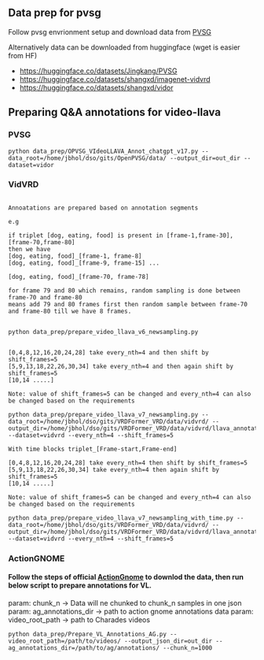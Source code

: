 ## Data prep for pvsg

Follow pvsg envrionment setup and download data from [PVSG](https://github.com/LilyDaytoy/OpenPVSG)

Alternatively data can be downloaded from huggingface (wget is easier from HF)

- https://huggingface.co/datasets/Jingkang/PVSG
- https://huggingface.co/datasets/shangxd/imagenet-vidvrd
- https://huggingface.co/datasets/shangxd/vidor

## Preparing Q&A annotations for video-llava

### PVSG

```
python data_prep/OPVSG_VIdeoLLAVA_Annot_chatgpt_v17.py --data_root=/home/jbhol/dso/gits/OpenPVSG/data/ --output_dir=out_dir --dataset=vidor
```

### VidVRD

```

Annoatations are prepared based on annotation segments

e.g 

if triplet [dog, eating, food] is present in [frame-1,frame-30], [frame-70,frame-80]
then we have 
[dog, eating, food]_[frame-1, frame-8]
[dog, eating, food]_[frame-9, frame-15] ...

[dog, eating, food]_[frame-70, frame-78]

for frame 79 and 80 which remains, random sampling is done between frame-70 and frame-80
means add 79 and 80 frames first then random sample between frame-70 and frame-80 till we have 8 frames.


python data_prep/prepare_video_llava_v6_newsampling.py

```


```

[0,4,8,12,16,20,24,28] take every_nth=4 and then shift by shift_frames=5
[5,9,13,18,22,26,30,34] take every_nth=4 and then again shift by shift_frames=5
[10,14 .....]

Note: value of shift_frames=5 can be changed and every_nth=4 can also be changed based on the requirements

python data_prep/prepare_video_llava_v7_newsampling.py --data_root=/home/jbhol/dso/gits/VRDFormer_VRD/data/vidvrd/ --output_dir=/home/jbhol/dso/gits/VRDFormer_VRD/data/vidvrd/llava_annotations/v7_wotime --dataset=vidvrd --every_nth=4 --shift_frames=5

```


```
With time blocks triplet_[Frame-start,Frame-end]

[0,4,8,12,16,20,24,28] take every_nth=4 then shift by shift_frames=5
[5,9,13,18,22,26,30,34] take every_nth=4 then again shift by shift_frames=5
[10,14 .....]

Note: value of shift_frames=5 can be changed and every_nth=4 can also be changed based on the requirements

python data_prep/prepare_video_llava_v7_newsampling_with_time.py --data_root=/home/jbhol/dso/gits/VRDFormer_VRD/data/vidvrd/ --output_dir=/home/jbhol/dso/gits/VRDFormer_VRD/data/vidvrd/llava_annotations/v7_with_time --dataset=vidvrd --every_nth=4 --shift_frames=5
```


### ActionGNOME

#### Follow the steps of official [ActionGnome](https://github.com/JingweiJ/ActionGenome) to downlod the data, then run below script to prepare annotations for VL.

param: chunk_n -> Data will ne chunked to chunk_n samples in one json
param: ag_annotations_dir -> path to action gnome annotations data
param: video_root_path -> path to Charades videos

```
python data_prep/Prepare_VL_Annotations_AG.py --video_root_path=/path/to/videos/ --output_json_dir=out_dir --ag_annotations_dir=/path/to/ag/annotations/ --chunk_n=1000
```